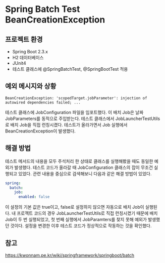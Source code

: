 # Spring Batch Test BeanCreationException

## 프로젝트 환경
- Spring Boot 2.3.x
- H2 데이터베이스
- JUnit4 
- 테스트 클래스에 @SpringBatchTest, @SpringBootTest 적용

## 예외 메시지와 상황
```
BeanCreationException: 'scopedTarget.jobParameter': injection of autowired dependencies failed; ...
```
테스트 클래스에 JobConfiguration 파일을 임포트했다. 이 배치 Job은 날짜 JobParameters를 동적으로 주입받는다. 테스트 클래스에서 JobLauncherTestUtils로 배치 Job을 직접 런칭시켰다. 테스트가 올라가면서 Job 실행에서 BeanCreationException이 발생했다.  

## 해결 방법
테스트 메서드의 내용을 모두 주석처리 한 상태로 클래스를 실행해봤을 때도 동일한 예외가 발생했다. 테스트 코드가 올라갈 때 JobConfiguration 클래스의 잡이 무조건 실행되고 있었다. 관련 내용을 중심으로 검색해보니 다음과 같은 해결 방법이 있었다.

```yml
spring:
  batch:
    job:
      enabled: false
```

이 설정의 기본 값은 true이고, false로 설정하지 않으면 자동으로 배치 Job이 실행된다. 내 프로젝트 코드의 경우 JobLauncherTestUtils로 직접 런칭시켰기 때문에 배치 Job이 두 번 실행되었고, 첫 번째 실행에서 JobParamters를 찾지 못해 예외가 발생했던 것이다. 설정을 변경한 이후 테스트 코드가 정상적으로 작동하는 것을 확인했다.

## 참고
https://kwonnam.pe.kr/wiki/springframework/springboot/batch  